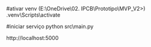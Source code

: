 
#ativar venv
(E:\OneDrive\02. IPCB\Prototipo\MVP_V2>) 
.venv\Scripts\activate

#iniciar serviço
python src\main.py

http://localhost:5000

